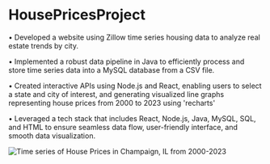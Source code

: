 # HousePricesProject

• Developed a website using Zillow time series housing data to analyze real estate trends by city.

• Implemented a robust data pipeline in Java to efficiently process and store time series data into a MySQL database from a CSV file.

• Created interactive APIs using Node.js and React, enabling users to select a state and city of interest, and generating visualized line graphs representing house prices from 2000 to 2023 using 'recharts'

• Leveraged a tech stack that includes React, Node.js, Java, MySQL, SQL, and HTML to ensure seamless data flow, user-friendly interface, and smooth data visualization.

![Time series of House Prices in Champaign, IL from 2000-2023](https://github.com/snerkar17/HousePricesProject/main/picture.png)
